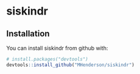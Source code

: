 
<!-- README.md is generated from README.Rmd. Please edit that file -->
siskindr
========

Installation
------------

You can install siskindr from github with:

``` r
# install.packages("devtools")
devtools::install_github("MHenderson/siskindr")
```
